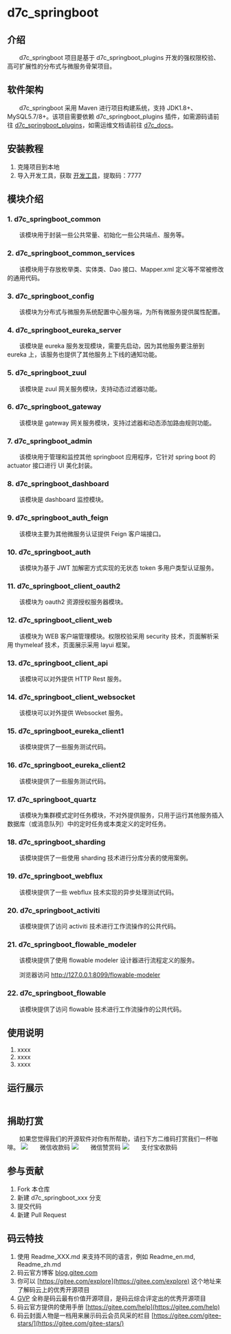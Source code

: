 # d7c_springboot

## 介绍

d7c_springboot 项目是基于 d7c_springboot_plugins 开发的强权限校验、高可扩展性的分布式与微服务骨架项目。

## 软件架构

d7c_springboot 采用 Maven 进行项目构建系统，支持 JDK1.8+、MySQL5.7/8+。该项目需要依赖 d7c_springboot_plugins 插件，如需源码请前往 [d7c_springboot_plugins](https://item.taobao.com/item.htm?ft=t&id=637995804294)，如需运维文档请前往 [d7c_docs](https://item.taobao.com/item.htm?ft=t&id=637839200595)。

## 安装教程

1.  克隆项目到本地
2.  导入开发工具，获取 [开发工具](https://pan.baidu.com/s/1bNUzfSV7d-kQdXC5tkl-FA)，提取码：7777

## 模块介绍
### 1. d7c_springboot_common

该模块用于封装一些公共常量、初始化一些公共端点、服务等。

### 2. d7c_springboot_common_services

该模块用于存放枚举类、实体类、Dao 接口、Mapper.xml 定义等不常被修改的通用代码。

### 3. d7c_springboot_config

该模块为分布式与微服务系统配置中心服务端，为所有微服务提供属性配置。

### 4. d7c_springboot_eureka_server

该模块是 eureka 服务发现模块，需要先启动，因为其他服务要注册到 eureka 上，该服务也提供了其他服务上下线的通知功能。

### 5. d7c_springboot_zuul

该模块是 zuul 网关服务模块，支持动态过滤器功能。

### 6. d7c_springboot_gateway

该模块是 gateway 网关服务模块，支持过滤器和动态添加路由规则功能。

### 7. d7c_springboot_admin

该模块用于管理和监控其他 springboot 应用程序，它针对 spring boot 的 actuator 接口进行 UI 美化封装。

### 8. d7c_springboot_dashboard

该模块是 dashboard 监控模块。

### 9. d7c_springboot_auth_feign

该模块主要为其他微服务认证提供 Feign 客户端接口。

### 10. d7c_springboot_auth

该模块为基于 JWT 加解密方式实现的无状态 token 多用户类型认证服务。

### 11. d7c_springboot_client_oauth2

该模块为 oauth2 资源授权服务器模块。

### 12. d7c_springboot_client_web

该模块为 WEB 客户端管理模块。权限校验采用 security 技术，页面解析采用 thymeleaf 技术，页面展示采用 layui 框架。

### 13. d7c_springboot_client_api

该模块可以对外提供 HTTP Rest 服务。

### 14. d7c_springboot_client_websocket

该模块可以对外提供 Websocket 服务。

### 15. d7c_springboot_eureka_client1

该模块提供了一些服务测试代码。

### 16. d7c_springboot_eureka_client2

该模块提供了一些服务测试代码。

### 17. d7c_springboot_quartz

该模块为集群模式定时任务模块，不对外提供服务，只用于运行其他服务插入数据库（或消息队列）中的定时任务或本类定义的定时任务。

### 18. d7c_springboot_sharding

该模块提供了一些使用 sharding 技术进行分库分表的使用案例。

### 19. d7c_springboot_webflux

该模块提供了一些 webflux 技术实现的异步处理测试代码。

### 20. d7c_springboot_activiti

该模块提供了访问 activiti 技术进行工作流操作的公共代码。

### 21. d7c_springboot_flowable_modeler

该模块提供了使用 flowable modeler 设计器进行流程定义的服务。

浏览器访问 http://127.0.0.1:8099/flowable-modeler



### 22. d7c_springboot_flowable

该模块提供了访问 flowable 技术进行工作流操作的公共代码。

## 使用说明

1.  xxxx
2.  xxxx
3.  xxxx

## 运行展示

```

```

## 捐助打赏

如果您觉得我们的开源软件对你有所帮助，请扫下方二维码打赏我们一杯咖啡。
![微信收款码](https://images.gitee.com/uploads/images/2021/0222/174352_b22739f5_1070311.jpeg "微信收款码.jpg")
![微信赞赏码](https://images.gitee.com/uploads/images/2021/0222/174521_67e18b39_1070311.jpeg "微信赞赏码.jpg")
![支付宝收款码](https://images.gitee.com/uploads/images/2021/0222/174540_94a9ac41_1070311.jpeg "支付宝收款码.jpg")

## 参与贡献

1.  Fork 本仓库
2.  新建 d7c_springboot_xxx 分支
3.  提交代码
4.  新建 Pull Request

## 码云特技

1.  使用 Readme\_XXX.md 来支持不同的语言，例如 Readme\_en.md, Readme\_zh.md
2.  码云官方博客 [blog.gitee.com](https://blog.gitee.com)
3.  你可以 [https://gitee.com/explore](https://gitee.com/explore) 这个地址来了解码云上的优秀开源项目
4.  [GVP](https://gitee.com/gvp) 全称是码云最有价值开源项目，是码云综合评定出的优秀开源项目
5.  码云官方提供的使用手册 [https://gitee.com/help](https://gitee.com/help)
6.  码云封面人物是一档用来展示码云会员风采的栏目 [https://gitee.com/gitee-stars/](https://gitee.com/gitee-stars/)

<style>p{text-indent:2em}</style>

